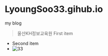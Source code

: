 # LyoungSoo33.gihub.io
my blog
> 울산KH정보교육원
> First item
- Second item
- ![33](https://pixabay.com/ko/photos/%EC%BB%AC%EB%9F%AC-%EC%97%B0%ED%95%84-%ED%81%AC%EB%A0%88%EC%9A%A9-%ED%99%94%EB%A0%A4%ED%95%9C-8127500/)
